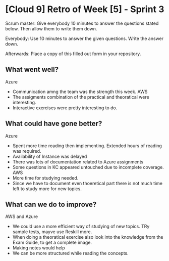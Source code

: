 # [Cloud 9] Retro of Week [5] - Sprint 3
Scrum master: Give everybody 10 minutes to answer the questions stated below. Then allow them to write them down.

Everybody: Use 10 minutes to answer the given questions. Write the answer down.

Afterwards: Place a copy of this filled out form in your repository.

## What went well?
Azure
- Communication amng the team was the strength this week.
AWS
- The assigments combination of the practical and theoratical were interesting.
- Interactive exercises were pretty interesting to do.


## What could have gone better?
Azure
 - Spent more time reading then implementing. Extended  hours of reading was required.
 - Availability of Instance was delayed 
 - There was lots of documentation related to Azure assignments
 - Some questions in KC appeared untouched due to incomplete coverage.
 AWS
 - More time for studying needed. 
- Since we have to document even thoeretical part there is not much time left to study more for new topics.

## What can we do to improve?
AWS and Azure
- We could use a more efficient way of studying of new topics. TRy sample tests, mayve use Reskill more.
- When doing a theoratical exercise also look into the knowledge from the Exam Guide, to get a complete image.
- Making notes would help
- We can be more structured while reading the concepts.



